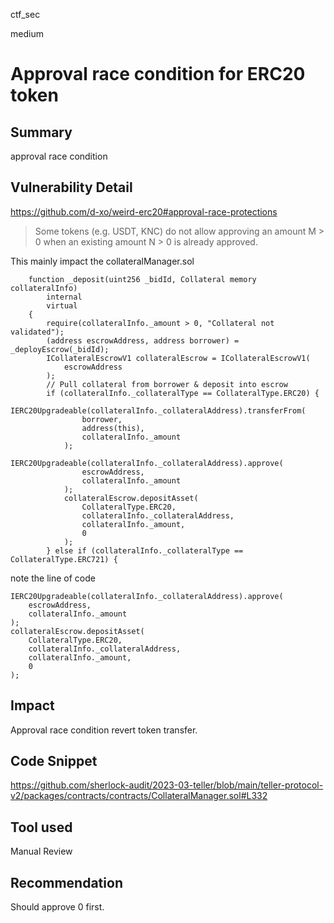 ctf_sec

medium

# Approval race condition for ERC20 token

## Summary

approval race condition

## Vulnerability Detail

https://github.com/d-xo/weird-erc20#approval-race-protections

> Some tokens (e.g. USDT, KNC) do not allow approving an amount M > 0 when an existing amount N > 0 is already approved.

This mainly impact the collateralManager.sol

```solidity
    function _deposit(uint256 _bidId, Collateral memory collateralInfo)
        internal
        virtual
    {
        require(collateralInfo._amount > 0, "Collateral not validated");
        (address escrowAddress, address borrower) = _deployEscrow(_bidId);
        ICollateralEscrowV1 collateralEscrow = ICollateralEscrowV1(
            escrowAddress
        );
        // Pull collateral from borrower & deposit into escrow
        if (collateralInfo._collateralType == CollateralType.ERC20) {
            IERC20Upgradeable(collateralInfo._collateralAddress).transferFrom(
                borrower,
                address(this),
                collateralInfo._amount
            );
            IERC20Upgradeable(collateralInfo._collateralAddress).approve(
                escrowAddress,
                collateralInfo._amount
            );
            collateralEscrow.depositAsset(
                CollateralType.ERC20,
                collateralInfo._collateralAddress,
                collateralInfo._amount,
                0
            );
        } else if (collateralInfo._collateralType == CollateralType.ERC721) {
```

note the line of code

```solidity
IERC20Upgradeable(collateralInfo._collateralAddress).approve(
	escrowAddress,
	collateralInfo._amount
);
collateralEscrow.depositAsset(
	CollateralType.ERC20,
	collateralInfo._collateralAddress,
	collateralInfo._amount,
	0
);
```

## Impact

Approval race condition revert token transfer.

## Code Snippet

https://github.com/sherlock-audit/2023-03-teller/blob/main/teller-protocol-v2/packages/contracts/contracts/CollateralManager.sol#L332

## Tool used

Manual Review

## Recommendation

Should approve 0 first.

